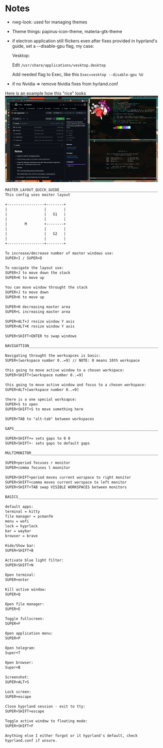 # Notes

* nwg-look: used for managing themes
* Theme things: papirus-icon-theme, materia-gtk-theme
* if electron application still flickers even after fixes provided in hyprland's guide, set a
  --disable-gpu flag, my case:

  Vesktop:

  Edit ```/usr/share/applications/vesktop.desktop```

  Add needed flag to Exec, like this ```Exec=vesktop --disable-gpu %U```
* if no Nvidia => remove Nvidia fixes from hyrland.conf

Here is an example how this "rice" looks
![An image of how it looks](example.png)

```
MASTER_LAYOUT_QUICK_GUIDE_______________________________________________________
This config uses master layout

+-----------------+--------+
|                 |        |
|                 |   S1   |
|                 |        |
|        M        +--------+
|                 |        |
|                 |   S2   |
|                 |        |
+-----------------+--------+

To increase/decrease number of master windows use:
SUPER+I / SUPER+D

To navigate the layout use:
SUPER+J to move down the stack
SUPER+K to move up

You can move window throught the stack
SUPER+J to move down
SUPER+K to move up

SUPER+H decreasing master area
SUPER+L increasing master area

SUPER+ALT+J resize window Y axis
SUPER+ALT+K resize window Y axis

SUPER+SHIFT+ENTER to swap windows

NAVIGATTION_____________________________________________________________________

Navigating throught the worksapces is basic:
SUPER+[workspace number 0..=9] // NOTE: 0 means 10th workspace

this going to move active window to a chosen workspace:
SUPER+SHIFT+[workspace number 0..=9]

this going to move active window and focus to a chosen workspace:
SUPER+ALT+[workspace number 0..=9]

there is a one special worksapce:
SUPER+S to open
SUPER+SHIFT+S to move something here

SUPER+TAB to "alt-tab" between workspaces

GAPS____________________________________________________________________________

SUPER+SHIFT+= sets gaps to 0 0
SUPER+SHIFT+- sets gaps to default gaps

MULTIMONITOR____________________________________________________________________

SUPER+period focuses r monitor
SUPER+comma focuses l moonitor

SUPER+SHIFT+period moves current worspace to right monitor
SUPER+SHIFT+comma moves current worspace to left monitor
SUPER+SHIFT+TAB swap VISIBLE WORKSPACES between monitors

BASICS__________________________________________________________________________

default apps:
terminal = kitty
file manager = pcmanfm
menu = wofi
lock = hyprlock
bar = waybar
browser = brave

Hide/Show bar:
SUPER+SHIFT+B

Activate blue light filter:
SUPER+SHIFT+N

Open terminal:
SUPER+enter

Kill active window:
SUPER+Q

Open file manager:
SUPER+E

Toggle fullscreen:
SUPER+F

Open application menu:
SUPER+P

Open telegram:
Super+T

Open browser:
Super+B

Screenshot:
SUPER+ALT+S

Lock screen:
SUPER+escape

Close hyprland session - exit to tty:
SUPER+SHIFT+escape

Toggle active window to floating mode:
SUPER+SHIFT+F

Anything else I either forgot or it hyprland's default, check hyprland.conf if unsure.

```
